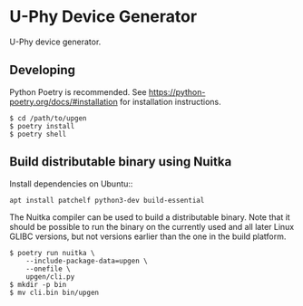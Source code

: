 # U-Phy Device Generator

U-Phy device generator.

## Developing

Python Poetry is recommended. See
https://python-poetry.org/docs/#installation for installation
instructions.

    $ cd /path/to/upgen
    $ poetry install
    $ poetry shell

## Build distributable binary using Nuitka

Install dependencies on Ubuntu::

    apt install patchelf python3-dev build-essential

The Nuitka compiler can be used to build a distributable binary. Note
that it should be possible to run the binary on the currently used and
all later Linux GLIBC versions, but not versions earlier than the one
in the build platform.

    $ poetry run nuitka \
        --include-package-data=upgen \
        --onefile \
        upgen/cli.py
    $ mkdir -p bin
    $ mv cli.bin bin/upgen
